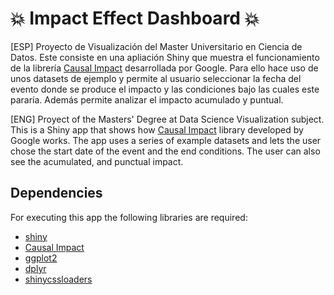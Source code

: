 #  :boom: Impact Effect Dashboard  :boom:

[ESP] Proyecto de Visualización del Master Universitario en Ciencia de Datos. Este consiste en una apliación Shiny que muestra el funcionamiento de la librería
[Causal Impact](http://google.github.io/CausalImpact/CausalImpact.html) desarrollada por Google. Para ello hace uso de unos datasets de ejemplo y permite al usuario seleccionar la fecha del evento donde se produce el impacto y las 
condiciones bajo las cuales este pararía. Además permite analizar el impacto acumulado y puntual.

[ENG] Proyect of the Masters' Degree at Data Science Visualization subject. This is a Shiny app that shows how [Causal Impact](http://google.github.io/CausalImpact/CausalImpact.html) library developed by Google works. The app uses 
a series of example datasets and lets the user chose the start date of the event and the end conditions. The user can also see the acumulated, and punctual impact.

## Dependencies
For executing this app the following libraries are required:
* [shiny](https://shiny.rstudio.com/)
* [Causal Impact](http://google.github.io/CausalImpact/CausalImpact.html)
* [ggplot2](https://ggplot2.tidyverse.org/index.html)
* [dplyr](https://dplyr.tidyverse.org/)
* [shinycssloaders](https://github.com/daattali/shinycssloaders)


